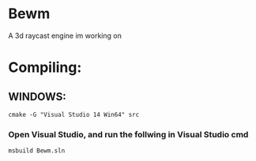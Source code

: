 # Bewm
A 3d raycast engine im working on

# Compiling:

## WINDOWS:
```
cmake -G "Visual Studio 14 Win64" src
```
### Open Visual Studio, and run the follwing in Visual Studio cmd
```
msbuild Bewm.sln
```
